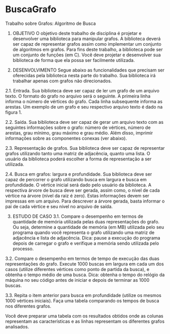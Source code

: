 # BuscaGrafo

Trabalho sobre Grafos: Algoritmo de Busca

1. OBJETIVO
O objetivo deste trabalho de disciplina é projetar e desenvolver uma
biblioteca para manipular grafos. A biblioteca deverá ser capaz de
representar grafos assim como implementar um conjunto de algoritmos em
grafos. Para fins deste trabalho, a biblioteca pode ser um conjunto de
funções (em C). Você deve projetar e desenvolver sua biblioteca de forma
que ela possa ser facilmente utilizada.

2. DESENVOLVIMENTO
Segue abaixo as funcionalidades que precisam ser oferecidas pela biblioteca
nesta parte do trabalho. Sua biblioteca irá trabalhar apenas com grafos não direcionados.

2.1. Entrada. Sua biblioteca deve ser capaz de ler um grafo de um arquivo
texto. O formato do grafo no arquivo será o seguinte. A primeira linha
informa o número de vértices do grafo. Cada linha subsequente informa
as arestas. Um exemplo de um grafo e seu respectivo arquivo texto é
dado na figura 1.

2.2. Saída. Sua biblioteca deve ser capaz de gerar um arquivo texto com as
seguintes informações sobre o grafo: número de vértices, número de
arestas, grau mínimo, grau máximo e grau médio. Além disso, imprimir
informações sobre as componentes conexas (ver abaixo).

2.3. Representação de grafos. Sua biblioteca deve ser capaz de representar
grafos utilizando tanto uma matriz de adjacência, quanto uma lista. O
usuário da biblioteca poderá escolher a forma de representação a ser
utilizada.

2.4. Busca em grafos: largura e profundidade. Sua biblioteca deve ser capaz
de percorrer o grafo utilizando busca em largura e busca em
profundidade. O vértice inicial será dado pelo usuário da biblioteca. A
respectiva árvore de busca deve ser gerada, assim como, o nível de
cada vértice na árvore (nível da raiz é zero). Estas informações devem
ser impressas em um arquivo. Para descrever a árvore gerada, basta
informar o pai de cada vértice e seu nível no arquivo de saída.

3. ESTUDO DE CASO
3.1. Compare o desempenho em termos de quantidade de memória
utilizada pelas duas representações do grafo. Ou seja, determine a
quantidade de memória (em MB) utilizada pelo seu programa quando
você representa o grafo utilizando uma matriz de adjacência e lista de
adjacência. Dica: pause a execução do programa depois de carregar o
grafo e verifique a memória sendo utilizada pelo processo.

3.2. Compare o desempenho em termos de tempo de execução das duas
representações do grafo. Execute 1000 buscas em largura em cada um
dos casos (utilize diferentes vértices como ponto de partida da busca),
e obtenha o tempo médio de uma busca. Dica: obtenha o tempo do
relógio da máquina no seu código antes de iniciar e depois de terminar
as 1000 buscas.

3.3. Repita o item anterior para busca em profundidade (utilize os mesmos
1000 vértices iniciais). Faça uma tabela comparando os tempos de
busca nos diferentes grafos.

Você deve preparar uma tabela com os resultados obtidos onde as colunas
representam as características e as linhas representam os diferentes grafos
analisados.
